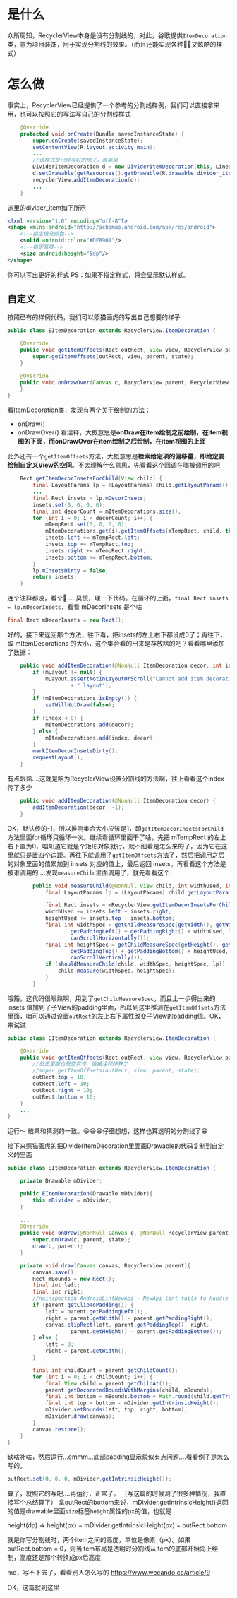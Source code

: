 # 是什么
众所周知，RecyclerView本身是没有分割线的，对此，谷歌提供`ItemDecoration`类，意为项目装饰，用于实现分割线的效果。（而且还能实现各种🐂🍺又炫酷的样式）
# 怎么做
事实上，RecyclerView已经提供了一个参考的分割线样例，我们可以直接拿来用，也可以按照它的写法写自己的分割线样式
```java
    @Override
    protected void onCreate(Bundle savedInstanceState) {
        super.onCreate(savedInstanceState);
        setContentView(R.layout.activity_main);
        ...
        //该样式是已经写好的例子，直接用
        DividerItemDecoration d = new DividerItemDecoration(this, LinearLayout.VERTICAL);
        d.setDrawable(getResources().getDrawable(R.drawable.divider_item));
        recyclerView.addItemDecoration(d);
        ...
    }
```
这里的divider_item如下所示
```xml
<?xml version="1.0" encoding="utf-8"?>
<shape xmlns:android="http://schemas.android.com/apk/res/android">
    <!--指定填充颜色-->
    <solid android:color="#DF8961"/>
    <!--指定高度-->
    <size android:height="5dp"/>
</shape>
```
你可以写出更好的样式
PS：如果不指定样式，将会显示默认样式。
## 自定义
按照已有的样例代码，我们可以照猫画虎的写出自己想要的样子
```java
public class EItemDecoration extends RecyclerView.ItemDecoration {

    @Override
    public void getItemOffsets(Rect outRect, View view, RecyclerView parent, RecyclerView.State state) {
        super.getItemOffsets(outRect, view, parent, state);
    }

    @Override
    public void onDrawOver(Canvas c, RecyclerView parent, RecyclerView.State state) {
    }
}
```
看ItemDecoration类，发现有两个关于绘制的方法：
- onDraw()
- onDrawOver()
看注释，大概意思是**onDraw在item绘制之前绘制，在item视图的下面，而onDrawOver在item绘制之后绘制，在item视图的上面**

此外还有一个`getItemOffsets`方法，大概意思是**检索给定项的偏移量，即给定要绘制自定义View的空间**。不太理解什么意思，先看看这个回调在哪被调用的吧
```java
    Rect getItemDecorInsetsForChild(View child) {
        final LayoutParams lp = (LayoutParams) child.getLayoutParams();
        ...
        final Rect insets = lp.mDecorInsets;
        insets.set(0, 0, 0, 0);
        final int decorCount = mItemDecorations.size();
        for (int i = 0; i < decorCount; i++) {
            mTempRect.set(0, 0, 0, 0);
            mItemDecorations.get(i).getItemOffsets(mTempRect, child, this, mState);
            insets.left += mTempRect.left;
            insets.top += mTempRect.top;
            insets.right += mTempRect.right;
            insets.bottom += mTempRect.bottom;
        }
        lp.mInsetsDirty = false;
        return insets;
    }
```
连个注释都没，看个🔨.....莫慌，理一下代码。在循环的上面，`final Rect insets = lp.mDecorInsets`，看看 mDecorInsets 是个啥
```java
final Rect mDecorInsets = new Rect();
```
好的，接下来返回那个方法，往下看，把insets的左上右下都设成0了；再往下，取 mItemDecorations 的大小，这个集合看的出来是存放啥的吧？看看哪里添加了数据：
```java
    public void addItemDecoration(@NonNull ItemDecoration decor, int index) {
        if (mLayout != null) {
            mLayout.assertNotInLayoutOrScroll("Cannot add item decoration during a scroll  or"
                    + " layout");
        }
        if (mItemDecorations.isEmpty()) {
            setWillNotDraw(false);
        }
        if (index < 0) {
            mItemDecorations.add(decor);
        } else {
            mItemDecorations.add(index, decor);
        }
        markItemDecorInsetsDirty();
        requestLayout();
    }
```
有点眼熟....这就是咱为RecyclerView设置分割线的方法啊，往上看看这个index传了多少
```java
    public void addItemDecoration(@NonNull ItemDecoration decor) {
        addItemDecoration(decor, -1);
    }
```
OK，默认传的-1，所以推测集合大小应该是1，即`getItemDecorInsetsForChild`方法里面for循环只循环一次。继续看循环里面干了啥，先把 mTempRect 的左上右下置为0，咱知道它就是个矩形对象就行，就不细看是怎么来的了，因为它在这里就只是置四个边距。再往下就调用了`getItemOffsets`方法了，然后把调用之后的对象里面的值累加到 insets 对应的值上，最后返回 insets。再看看这个方法是被谁调用的....发现`measureChild`里面调用了，就先看看这个
```java
        public void measureChild(@NonNull View child, int widthUsed, int heightUsed) {
            final LayoutParams lp = (LayoutParams) child.getLayoutParams();

            final Rect insets = mRecyclerView.getItemDecorInsetsForChild(child);
            widthUsed += insets.left + insets.right;
            heightUsed += insets.top + insets.bottom;
            final int widthSpec = getChildMeasureSpec(getWidth(), getWidthMode(),
                    getPaddingLeft() + getPaddingRight() + widthUsed, lp.width,
                    canScrollHorizontally());
            final int heightSpec = getChildMeasureSpec(getHeight(), getHeightMode(),
                    getPaddingTop() + getPaddingBottom() + heightUsed, lp.height,
                    canScrollVertically());
            if (shouldMeasureChild(child, widthSpec, heightSpec, lp)) {
                child.measure(widthSpec, heightSpec);
            }
        }
```
哦豁，这代码很眼熟啊，用到了`getChildMeasureSpec`，而且上一步得出来的 insets 值加到了子View的padding里面，所以到这里推测在`getItemOffsets`方法里面，咱可以通过设置`outRect`的左上右下属性改变子View的padding值。OK，来试试
```java
public class EItemDecoration extends RecyclerView.ItemDecoration {

    @Override
    public void getItemOffsets(Rect outRect, View view, RecyclerView parent, RecyclerView.State state) {
        //反正里面也是空实现，直接注释掉算了
        //super.getItemOffsets(outRect, view, parent, state);
        outRect.top = 10;
        outRect.left = 10;
        outRect.right = 10;
        outRect.bottom = 10;
    }
    ...
}
```
运行～  结果和猜测的一致。😆😆😆仔细想想，这样也算透明的分割线了😁

接下来照猫画虎的把DividerItemDecoration里面画Drawable的代码复制到自定义的里面
```java
public class EItemDecoration extends RecyclerView.ItemDecoration {

    private Drawable mDivider;

    public EItemDecoration(Drawable mDivider){
        this.mDivider = mDivider;
    }
    
    ...
    @Override
    public void onDraw(@NonNull Canvas c, @NonNull RecyclerView parent, @NonNull RecyclerView.State state) {
        super.onDraw(c, parent, state);
        draw(c, parent);
    }

    private void draw(Canvas canvas, RecyclerView parent){
        canvas.save();
        Rect mBounds = new Rect();
        final int left;
        final int right;
        //noinspection AndroidLintNewApi - NewApi lint fails to handle overrides.
        if (parent.getClipToPadding()) {
            left = parent.getPaddingLeft();
            right = parent.getWidth() - parent.getPaddingRight();
            canvas.clipRect(left, parent.getPaddingTop(), right,
                    parent.getHeight() - parent.getPaddingBottom());
        } else {
            left = 0;
            right = parent.getWidth();
        }

        final int childCount = parent.getChildCount();
        for (int i = 0; i < childCount; i++) {
            final View child = parent.getChildAt(i);
            parent.getDecoratedBoundsWithMargins(child, mBounds);
            final int bottom = mBounds.bottom + Math.round(child.getTranslationY());
            final int top = bottom - mDivider.getIntrinsicHeight();
            mDivider.setBounds(left, top, right, bottom);
            mDivider.draw(canvas);
        }
        canvas.restore();
    }
}
```
缺啥补啥，然后运行...emmm...底部padding显示貌似有点问题....看看例子是怎么写的。
```java
outRect.set(0, 0, 0, mDivider.getIntrinsicHeight());
```
算了，就照它的写吧....再运行，正常了。
（写这篇的时候测了很多种情况，我直接写个总结算了）
拿outRect的bottom来说，mDivider.getIntrinsicHeight()返回的值是drawable里面`size`标签`height`属性的px的值，也就是

height(dp) => height(px) = mDivider.getIntrinsicHeight(px) = outRect.bottom

就是你写分割线时，两个item之间的高度，单位是像素（px）。如果outRect.bottom = 0，则当item布局是透明时分割线从item的底部开始向上绘制，高度还是那个转换成px后高度

md，写不下去了，看看别人怎么写的
https://www.wecando.cc/article/9

OK，这篇就到这里
